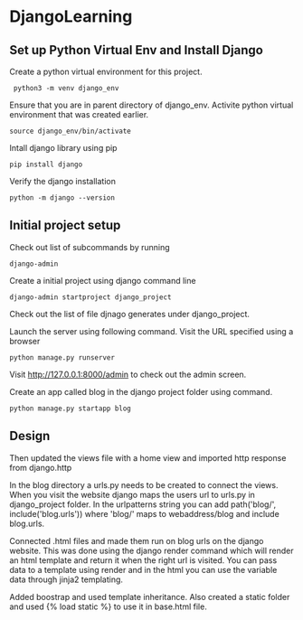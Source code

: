 # DjangoLearning

## Set up Python Virtual Env and Install Django
Create a python virtual environment for this project.
```
 python3 -m venv django_env
 ```
Ensure that you are in parent directory of django_env.  Activite python virtual environment that was created earlier.
```
source django_env/bin/activate
```

Intall django library using pip
```
pip install django 
```

Verify the django installation
```
python -m django --version 
```


## Initial project setup
Check out list of subcommands by running
```
django-admin
````


Create a initial project using django command line
```
django-admin startproject django_project
```

Check out the list of file djnago generates under django_project.


Launch the server using following command.  Visit the URL specified using a browser
```
python manage.py runserver
```

Visit http://127.0.0.1:8000/admin to check out the admin screen.

Create an app called blog in the django project folder using command.

```
python manage.py startapp blog
```
## Design

Then updated the views file with a home view and imported http response from django.http

In the blog directory a urls.py needs to be created to connect the views. When you visit the website django maps the users url to urls.py in django_project folder. In the urlpatterns string you can add path('blog/', include('blog.urls')) where 'blog/' maps to webaddress/blog and include blog.urls.

Connected .html files and made them run on blog urls on the django website. This was done using the django render command which will render an html template and return it when the right url is visited. You can pass data to a template using render and in the html you can use the variable data through jinja2 templating.

Added boostrap and used template inheritance. Also created a static folder and used {% load static %} to use it in base.html file. 




